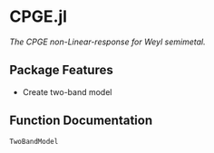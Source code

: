 # CPGE.jl
*The CPGE non-Linear-response for Weyl semimetal.*

## Package Features
- Create two-band model
## Function Documentation
```@docs
TwoBandModel
```
